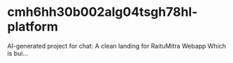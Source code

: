 # cmh6hh30b002alg04tsgh78hl-platform
AI-generated project for chat: A clean landing for RaituMitra Webapp Which is bui...
